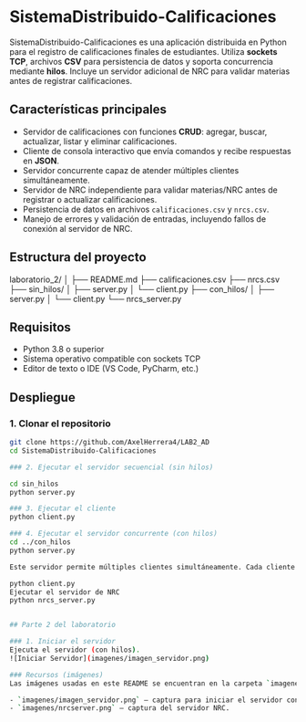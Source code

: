 # SistemaDistribuido-Calificaciones

SistemaDistribuido-Calificaciones es una aplicación distribuida en Python para el registro de calificaciones finales de estudiantes. Utiliza **sockets TCP**, archivos **CSV** para persistencia de datos y soporta concurrencia mediante **hilos**. Incluye un servidor adicional de NRC para validar materias antes de registrar calificaciones.

## Características principales
- Servidor de calificaciones con funciones **CRUD**: agregar, buscar, actualizar, listar y eliminar calificaciones.  
- Cliente de consola interactivo que envía comandos y recibe respuestas en **JSON**.  
- Servidor concurrente capaz de atender múltiples clientes simultáneamente.  
- Servidor de NRC independiente para validar materias/NRC antes de registrar o actualizar calificaciones.  
- Persistencia de datos en archivos `calificaciones.csv` y `nrcs.csv`.  
- Manejo de errores y validación de entradas, incluyendo fallos de conexión al servidor de NRC.

## Estructura del proyecto
laboratorio_2/
│
├── README.md
├── calificaciones.csv
├── nrcs.csv
├── sin_hilos/
│ ├── server.py
│ └── client.py
├── con_hilos/
│ ├── server.py
│ └── client.py
└── nrcs_server.py


## Requisitos
- Python 3.8 o superior  
- Sistema operativo compatible con sockets TCP  
- Editor de texto o IDE (VS Code, PyCharm, etc.)

## Despliegue

### 1. Clonar el repositorio
```bash
git clone https://github.com/AxelHerrera4/LAB2_AD
cd SistemaDistribuido-Calificaciones

### 2. Ejecutar el servidor secuencial (sin hilos)

cd sin_hilos
python server.py

### 3. Ejecutar el cliente
python client.py

### 4. Ejecutar el servidor concurrente (con hilos)
cd ../con_hilos
python server.py

Este servidor permite múltiples clientes simultáneamente. Cada cliente se ejecuta en una terminal independiente:

python client.py
Ejecutar el servidor de NRC
python nrcs_server.py


## Parte 2 del laboratorio

### 1. Iniciar el servidor
Ejecuta el servidor (con hilos).  
![Iniciar Servidor](imagenes/imagen_servidor.png)

### Recursos (imágenes)
Las imágenes usadas en este README se encuentran en la carpeta `imagenes/` en la raíz del proyecto. Usa rutas relativas desde la raíz del repositorio para que se muestren correctamente en GitHub y en vistas locales. Ejemplos:

- `imagenes/imagen_servidor.png` — captura para iniciar el servidor concurrente.
- `imagenes/nrcserver.png` — captura del servidor NRC.











